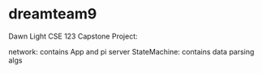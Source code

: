 # dreamteam9
Dawn Light CSE 123 Capstone Project:

network: contains App and pi server
StateMachine: contains data parsing algs
